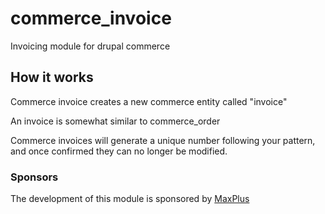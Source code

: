 # commerce_invoice
Invoicing module for drupal commerce

## How it works
Commerce invoice creates a new commerce entity called "invoice"

An invoice is somewhat similar to commerce_order

Commerce invoices will generate a unique number following your pattern, and once confirmed they can no longer be modified.

### Sponsors

The development of this module is sponsored by [MaxPlus](http://www.maxplus.be/)
